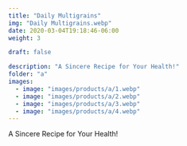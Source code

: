 ```yaml
---
title: "Daily Multigrains"
img: "Daily Multigrains.webp"
date: 2020-03-04T19:18:46-06:00
weight: 3

draft: false

description: "A Sincere Recipe for Your Health!"
folder: "a"
images:
  - image: "images/products/a/1.webp"
  - image: "images/products/a/2.webp"
  - image: "images/products/a/3.webp"
  - image: "images/products/a/4.webp"
---
```


A Sincere Recipe for Your Health!
